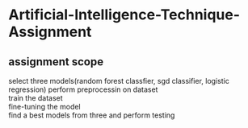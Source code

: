 # Artificial-Intelligence-Technique-Assignment
## assignment scope
select three models(random forest classfier, sgd classifier, logistic regression)
perform preprocessin on dataset \
train the dataset \
fine-tuning the model \
find a best models from three and perform testing 

